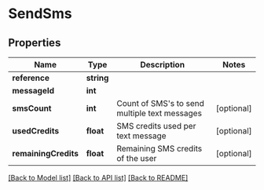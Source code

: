 # SendSms

## Properties
Name | Type | Description | Notes
------------ | ------------- | ------------- | -------------
**reference** | **string** |  | 
**messageId** | **int** |  | 
**smsCount** | **int** | Count of SMS&#39;s to send multiple text messages | [optional] 
**usedCredits** | **float** | SMS credits used per text message | [optional] 
**remainingCredits** | **float** | Remaining SMS credits of the user | [optional] 

[[Back to Model list]](../../README.md#documentation-for-models) [[Back to API list]](../../README.md#documentation-for-api-endpoints) [[Back to README]](../../README.md)


